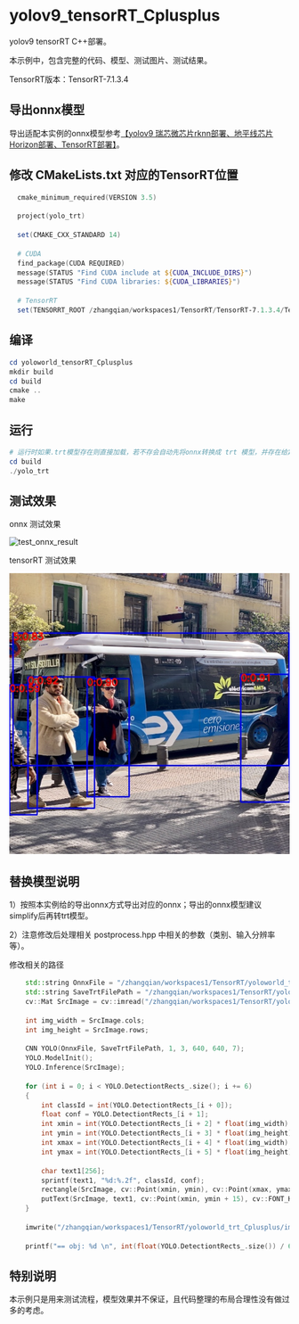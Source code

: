 # yolov9_tensorRT_Cplusplus

yolov9 tensorRT C++部署。

本示例中，包含完整的代码、模型、测试图片、测试结果。

TensorRT版本：TensorRT-7.1.3.4

## 导出onnx模型

导出适配本实例的onnx模型参考[【yolov9 瑞芯微芯片rknn部署、地平线芯片Horizon部署、TensorRT部署】](https://blog.csdn.net/zhangqian_1/article/details/136321979)。


## 修改 CMakeLists.txt 对应的TensorRT位置

```powershell
  cmake_minimum_required(VERSION 3.5)

  project(yolo_trt)

  set(CMAKE_CXX_STANDARD 14)
  
  # CUDA
  find_package(CUDA REQUIRED)
  message(STATUS "Find CUDA include at ${CUDA_INCLUDE_DIRS}")
  message(STATUS "Find CUDA libraries: ${CUDA_LIBRARIES}")
  
  # TensorRT
  set(TENSORRT_ROOT /zhangqian/workspaces1/TensorRT/TensorRT-7.1.3.4/TensorRT-7.1.3.4)

```

## 编译
```powershell
cd yoloworld_tensorRT_Cplusplus
mkdir build
cd build
cmake ..
make
```

## 运行

```powershell
# 运行时如果.trt模型存在则直接加载，若不存会自动先将onnx转换成 trt 模型，并存在给定的位置，然后运行推理。
cd build
./yolo_trt
```

## 测试效果

onnx 测试效果

![test_onnx_result](https://github.com/cqu20160901/yoloworld-tensorRT-Cplusplus/assets/22290931/5f39678d-4d6c-4469-8757-e80ec7d2393a)


tensorRT 测试效果

![image](https://github.com/cqu20160901/yoloworld-tensorRT-Cplusplus/blob/main/images/result.jpg)


## 替换模型说明

1）按照本实例给的导出onnx方式导出对应的onnx；导出的onnx模型建议simplify后再转trt模型。

2）注意修改后处理相关 postprocess.hpp 中相关的参数（类别、输入分辨率等）。

修改相关的路径
```cpp
    std::string OnnxFile = "/zhangqian/workspaces1/TensorRT/yoloworld_trt_Cplusplus/models/yolo_world_v2.onnx";
    std::string SaveTrtFilePath = "/zhangqian/workspaces1/TensorRT/yoloworld_trt_Cplusplus/models/yolo_world_v2.trt";
    cv::Mat SrcImage = cv::imread("/zhangqian/workspaces1/TensorRT/yoloworld_trt_Cplusplus/images/test.jpg");

    int img_width = SrcImage.cols;
    int img_height = SrcImage.rows;

    CNN YOLO(OnnxFile, SaveTrtFilePath, 1, 3, 640, 640, 7);
    YOLO.ModelInit();
    YOLO.Inference(SrcImage);

    for (int i = 0; i < YOLO.DetectiontRects_.size(); i += 6)
    {
        int classId = int(YOLO.DetectiontRects_[i + 0]);
        float conf = YOLO.DetectiontRects_[i + 1];
        int xmin = int(YOLO.DetectiontRects_[i + 2] * float(img_width) + 0.5);
        int ymin = int(YOLO.DetectiontRects_[i + 3] * float(img_height) + 0.5);
        int xmax = int(YOLO.DetectiontRects_[i + 4] * float(img_width) + 0.5);
        int ymax = int(YOLO.DetectiontRects_[i + 5] * float(img_height) + 0.5);

        char text1[256];
        sprintf(text1, "%d:%.2f", classId, conf);
        rectangle(SrcImage, cv::Point(xmin, ymin), cv::Point(xmax, ymax), cv::Scalar(255, 0, 0), 2);
        putText(SrcImage, text1, cv::Point(xmin, ymin + 15), cv::FONT_HERSHEY_SIMPLEX, 0.7, cv::Scalar(0, 0, 255), 2);
    }

    imwrite("/zhangqian/workspaces1/TensorRT/yoloworld_trt_Cplusplus/images/result.jpg", SrcImage);

    printf("== obj: %d \n", int(float(YOLO.DetectiontRects_.size()) / 6.0));

```

## 特别说明

本示例只是用来测试流程，模型效果并不保证，且代码整理的布局合理性没有做过多的考虑。

